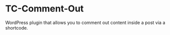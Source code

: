 TC-Comment-Out
==============

WordPress plugin that allows you to comment out content inside a post via a shortcode.